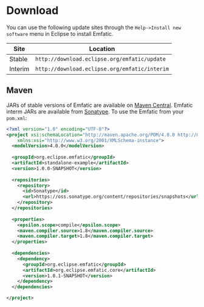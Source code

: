 # Download

You can use the following update sites through the `Help->Install new software` menu in Eclipse to install Emfatic.

| Site | Location |
| - | - |
| Stable | `http://download.eclipse.org/emfatic/update`|
| Interim | `http://download.eclipse.org/emfatic/interim`|

## Maven

JARs of stable versions of Emfatic are available on [Maven Central](https://mvnrepository.com/artifact/org.eclipse.emfatic/org.eclipse.emfatic.core). Emfatic interm JARs are available from [Sonatype](https://oss.sonatype.org/#nexus-search;quick~emfatic). To use the Emfatic from your `pom.xml`:

```xml
<?xml version="1.0" encoding="UTF-8"?>
<project xsi:schemaLocation="http://maven.apache.org/POM/4.0.0 http://maven.apache.org/xsd/maven-4.0.0.xsd" xmlns="http://maven.apache.org/POM/4.0.0"
    xmlns:xsi="http://www.w3.org/2001/XMLSchema-instance">
  <modelVersion>4.0.0</modelVersion>
  
  <groupId>org.eclipse.emfatic</groupId>
  <artifactId>standalone-example</artifactId>
  <version>1.0.0-SNAPSHOT</version>
  
  <repositories>
    <repository>
      <id>Sonatype</id>
      <url>https://oss.sonatype.org/content/repositories/snapshots</url>
    </repository>
  </repositories>
  
  <properties>
    <epsilon.scope>compile</epsilon.scope>
    <maven.compiler.source>1.8</maven.compiler.source>
    <maven.compiler.target>1.8</maven.compiler.target>
  </properties>
  
  <dependencies>
    <dependency>
      <groupId>org.eclipse.emfatic</groupId>
      <artifactId>org.eclipse.emfatic.core</artifactId>
      <version>1.0.1-SNAPSHOT</version>
    </dependency>
  </dependencies>

</project>
```
